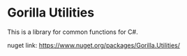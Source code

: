 Gorilla Utilities
=================

This is a library for common functions for C#.

nuget link:
https://www.nuget.org/packages/Gorilla.Utilities/
